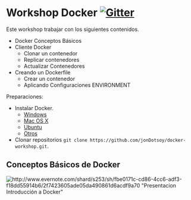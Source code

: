 Workshop Docker [![Gitter](https://badges.gitter.im/Join%20Chat.svg)](https://gitter.im/jonDotsoy/docker-workshop?utm_source=badge&utm_medium=badge&utm_campaign=pr-badge&utm_content=body_badge)
===============


Este workshop trabajar con los siguientes contenidos.

  - Docker Conceptos Básicos
  - Cliente Docker
    - Clonar un contenedor
    - Replicar contenedores
    - Actualizar Contenedores
  - Creando un Dockerfile
    - Crear un contenedor
    - Aplicando Configuraciones ENVIRONMENT


Preparaciones:

  - Instalar Docker.
    - [Windows](https://docs.docker.com/installation/windows/)
    - [Mac OS X](https://docs.docker.com/installation/mac/)
    - [Ubuntu](https://docs.docker.com/installation/ubuntulinux/)
    - [Otros](https://docs.docker.com/installation/)
  - Clonar repositorios `git clone https://github.com/jonDotsoy/docker-workshop.git`.



Conceptos Básicos de Docker 
---------------------------

![http://www.evernote.com/shard/s253/sh/fbe0171c-cd86-4cc6-adf3-f18dd55914b6/2f7423605ade05da490861d6acdf9a70 "Presentacion Introducción a Docker"](https://docs.google.com/presentation/d/1GmvcBS77YXPlcGSX9OteVfc0AXzC70uEEzLgEEGkHO0/pub?start=false&loop=false&delayms=3000)

